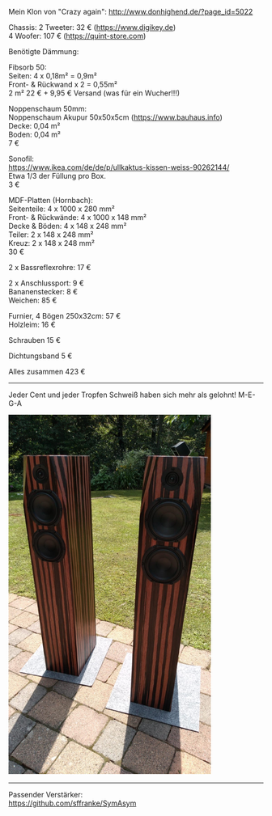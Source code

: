 Mein Klon von "Crazy again": http://www.donhighend.de/?page_id=5022

Chassis: 
2 Tweeter: 32 € (https://www.digikey.de)  
4 Woofer: 107 € (https://quint-store.com)

Benötigte Dämmung:

Fibsorb 50:  
Seiten: 4 x 0,18m² = 0,9m²  
Front- & Rückwand x 2 = 0,55m²  
2 m² 22 € + 9,95 € Versand (was für ein Wucher!!!)  
  
Noppenschaum 50mm:  
Noppenschaum Akupur 50x50x5cm (https://www.bauhaus.info)   
Decke: 0,04 m²  
Boden: 0,04 m²  
7 €  

Sonofil:  
https://www.ikea.com/de/de/p/ullkaktus-kissen-weiss-90262144/  
Etwa 1/3 der Füllung pro Box.  
3 €  
  
MDF-Platten (Hornbach):  
Seitenteile: 4 x 1000 x 280 mm²  
Front- & Rückwände: 4 x 1000 x 148 mm²  
Decke & Böden: 4 x 148 x 248 mm²  
Teiler: 2 x 148 x 248 mm²  
Kreuz: 2 x 148 x 248 mm²  
30 €

2 x Bassreflexrohre: 17 €

2 x Anschlussport: 9 €  
Bananenstecker: 8 €  
Weichen: 85 €  

Furnier, 4 Bögen 250x32cm: 57 €  
Holzleim: 16 € 

Schrauben 15 €  

Dichtungsband 5 €  

Alles zusammen 423 €  

---

Jeder Cent und jeder Tropfen Schweiß haben sich mehr als gelohnt! M-E-G-A   

<img src="crazy.jpeg"  width="400" height=auto>

---

Passender Verstärker:  
https://github.com/sffranke/SymAsym
